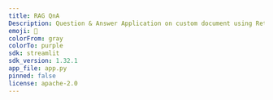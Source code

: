 ```yaml
---
title: RAG QnA
Description: Question & Answer Application on custom document using Retrieval Augmented Generation (RAG) using Large Language Model (LLM)
emoji: 🏃
colorFrom: gray
colorTo: purple
sdk: streamlit
sdk_version: 1.32.1 
app_file: app.py
pinned: false
license: apache-2.0
---
```



